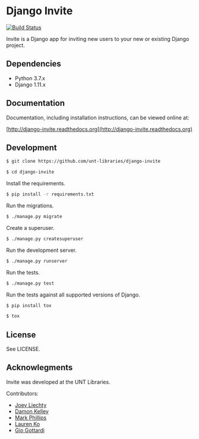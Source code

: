 # Django Invite  

[![Build Status](https://travis-ci.org/unt-libraries/django-invite.svg?branch=master)](https://travis-ci.org/unt-libraries/django-invite)

Invite is a Django app for inviting new users to your new or existing Django project.

## Dependencies

* Python 3.7.x
* Django 1.11.x

## Documentation

Documentation, including installation instructions, can be viewed online at:

[http://django-invite.readthedocs.org](http://django-invite.readthedocs.org)

## Development

```sh
$ git clone https://github.com/unt-libraries/django-invite

$ cd django-invite
```

Install the requirements.
```sh
$ pip install -r requirements.txt
```

Run the migrations.
```sh
$ ./manage.py migrate
```

Create a superuser.
```sh
$ ./manage.py createsuperuser
```

Run the development server.
```sh
$ ./manage.py runserver
```

Run the tests.
```sh
$ ./manage.py test
```

Run the tests against all supported versions of Django.
```sh
$ pip install tox

$ tox
```

## License

See LICENSE.

## Acknowlegments

Invite was developed at the UNT Libraries.

Contributors:

- [Joey Liechty](http://github.com/yeahdef)
- [Damon Kelley](http://github.com/damonkelley)
- [Mark Phillips](http://github.com/vphill)
- [Lauren Ko](http://github.com/ldko)
- [Gio Gottardi](http://github.com/somexpert)
